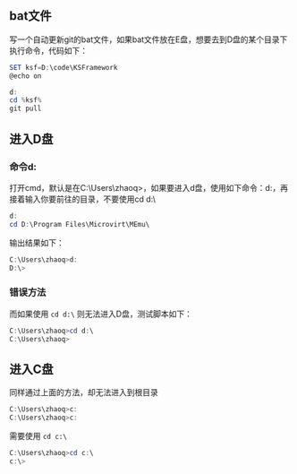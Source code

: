 ## bat文件

写一个自动更新git的bat文件，如果bat文件放在E盘，想要去到D盘的某个目录下执行命令，代码如下：

```powershell
SET ksf=D:\code\KSFramework
@echo on

d:
cd %ksf%
git pull
```



## 进入D盘

### 命令d:

打开cmd，默认是在C:\Users\zhaoq>，如果要进入d盘，使用如下命令：d:，再接着输入你要前往的目录，不要使用cd d:\

```powershell
d:
cd D:\Program Files\Microvirt\MEmu\
```

输出结果如下：

```powershell
C:\Users\zhaoq>d:
D:\>
```

### 错误方法

而如果使用  ` cd d:\ ` 则无法进入D盘，测试脚本如下：

```powershell
C:\Users\zhaoq>cd d:\
C:\Users\zhaoq>
```



## 进入C盘

同样通过上面的方法，却无法进入到根目录

```powershell
C:\Users\zhaoq>c:
C:\Users\zhaoq>c:
```

需要使用 `cd c:\`

```powershell
C:\Users\zhaoq>cd c:\
c:\>
```